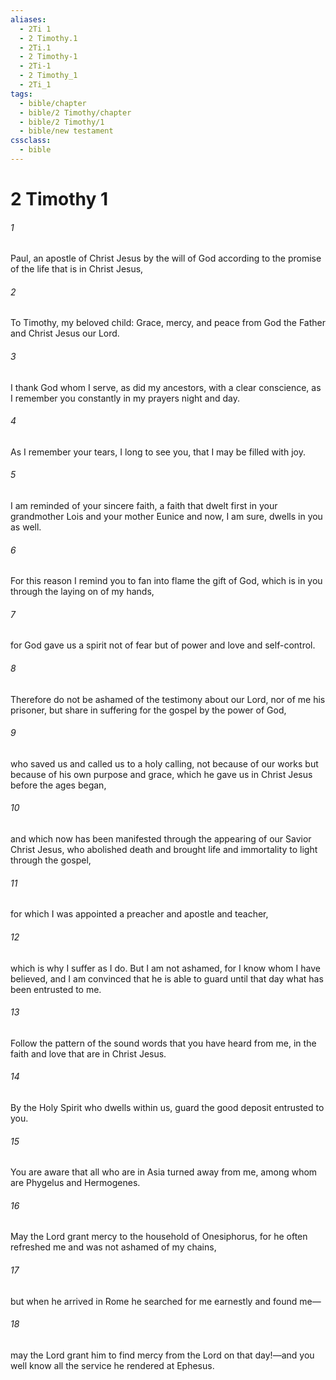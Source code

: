```yaml
---
aliases:
  - 2Ti 1
  - 2 Timothy.1
  - 2Ti.1
  - 2 Timothy-1
  - 2Ti-1
  - 2 Timothy_1
  - 2Ti_1
tags:
  - bible/chapter
  - bible/2 Timothy/chapter
  - bible/2 Timothy/1
  - bible/new testament
cssclass:
  - bible
---
```


# 2 Timothy 1

###### 1
Paul, an apostle of Christ Jesus by the will of God according to the promise of the life that is in Christ Jesus,
###### 2
To Timothy, my beloved child:   Grace, mercy, and peace from God the Father and Christ Jesus our Lord.
###### 3
I thank God whom I serve, as did my ancestors, with a clear conscience, as I remember you constantly in my prayers night and day.
###### 4
As I remember your tears, I long to see you, that I may be filled with joy.
###### 5
I am reminded of your sincere faith, a faith that dwelt first in your grandmother Lois and your mother Eunice and now, I am sure, dwells in you as well.
###### 6
For this reason I remind you to fan into flame the gift of God, which is in you through the laying on of my hands,
###### 7
for God gave us a spirit not of fear but of power and love and self-control.
###### 8
Therefore do not be ashamed of the testimony about our Lord, nor of me his prisoner, but share in suffering for the gospel by the power of God,
###### 9
who saved us and called us to a holy calling, not because of our works but because of his own purpose and grace, which he gave us in Christ Jesus before the ages began,
###### 10
and which now has been manifested through the appearing of our Savior Christ Jesus, who abolished death and brought life and immortality to light through the gospel,
###### 11
for which I was appointed a preacher and apostle and teacher,
###### 12
which is why I suffer as I do. But I am not ashamed, for I know whom I have believed, and I am convinced that he is able to guard until that day what has been entrusted to me.
###### 13
Follow the pattern of the sound words that you have heard from me, in the faith and love that are in Christ Jesus.
###### 14
By the Holy Spirit who dwells within us, guard the good deposit entrusted to you.
###### 15
You are aware that all who are in Asia turned away from me, among whom are Phygelus and Hermogenes.
###### 16
May the Lord grant mercy to the household of Onesiphorus, for he often refreshed me and was not ashamed of my chains,
###### 17
but when he arrived in Rome he searched for me earnestly and found me—
###### 18
may the Lord grant him to find mercy from the Lord on that day!—and you well know all the service he rendered at Ephesus.


